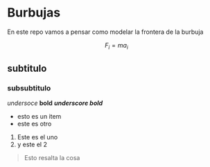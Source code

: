 # Burbujas

En este repo vamos a pensar como modelar la frontera de la burbuja

$$
\begin{equation}
F_i = m a_i
\end{equation}
$$

## subtitulo

### subsubtitulo

_undersoce_
__bold__
___underscore bold___

* esto es un item
* este es otro

1. Este es el uno
2. y este el 2

> Esto resalta la cosa
